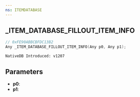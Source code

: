 ```yaml
---
ns: ITEMDATABASE
---
```

## _ITEM_DATABASE_FILLOUT_ITEM_INFO

```c
// 0xFE90ABBCBFDC13B2
Any _ITEM_DATABASE_FILLOUT_ITEM_INFO(Any p0, Any p1);
```

```
NativeDB Introduced: v1207
```

## Parameters
* **p0**:
* **p1**:
